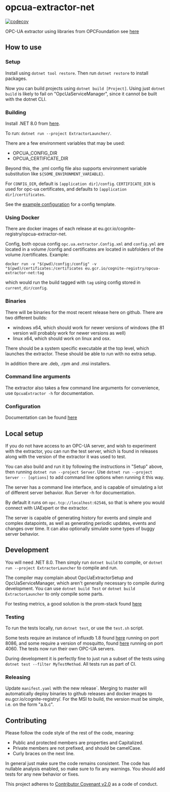 # opcua-extractor-net
[![codecov](https://codecov.io/gh/cognitedata/opcua-extractor-net/branch/master/graph/badge.svg?token=SS8CBL93bW)](https://codecov.io/gh/cognitedata/opcua-extractor-net)

OPC-UA extractor using libraries from OPCFoundation see [here](https://github.com/OPCFoundation/UA-.NETStandard)

## How to use

### Setup

Install using `dotnet tool restore`. Then run `dotnet restore` to install packages.

Now you can build projects using `dotnet build [Project]`. Using just `dotnet build` is likely to fail on "OpcUaServiceManager", since it cannot be built
with the dotnet CLI.

### Building

Install .NET 8.0 from [here](https://dotnet.microsoft.com/download).

To run:
`dotnet run --project ExtractorLauncher/`.

There are a few environment variables that may be used:

- OPCUA_CONFIG_DIR
- OPCUA_CERTIFICATE_DIR

Beyond this, the .yml config file also supports environment variable substitution like `${SOME_ENVIRONMENT_VARIABLE}`.

For `CONFIG_DIR`, default is `[application dir]/config`. `CERTIFICATE_DIR` is used for opc-ua certificates, and defaults to `[application dir]/certificates`.

See the [example configuration](config/config.example.yml) for a config template.

### Using Docker

There are docker images of each release at eu.gcr.io/cognite-registry/opcua-extractor-net.

Config, both opcua config `opc.ua.extractor.Config.xml` and `config.yml` are located in a volume /config and certificates are located in subfolders of the volume /certificates. Example:

`docker run -v "$(pwd)/config:/config" -v "$(pwd)/certificates:/certificates eu.gcr.io/cognite-registry/opcua-extractor-net:tag`

which would run the build tagged with `tag` using config stored in `current_dir/config`.

### Binaries

There will be binaries for the most recent release here on github. There are two different builds:

- windows x64, which should work for newer versions of windows (the 81 version will probably work for newer versions as well)
- linux x64, which should work on linux and osx.

There should be a system specific executable at the top level, which launches the extractor. These should be able to run with no extra setup.

In addition there are .deb, .rpm and .msi installers.

### Command line arguments

The extractor also takes a few command line arguments for convenience, use `OpcuaExtractor -h` for documentation.

### Configuration

Documentation can be found [here](https://cognitedata.atlassian.net/wiki/spaces/DSC/pages/1049264826/OPC+UA+Extractor)

## Local setup

If you do not have access to an OPC-UA server, and wish to experiment with the extractor, you can run the test server, which is found in releases along with the version of the extractor it was used to test.

You can also build and run it by following the instructions in "Setup" above, then running `dotnet run --project Server`. Use `dotnet run --project Server -- [options]` to add command line options when running it this way.

The server has a command line interface, and is capable of simulating a lot of different server behavior. Run Server -h for documentation.

By default it runs on `opc.tcp://localhost:62546`, so that is where you would connect with UAExpert or the extractor.

The server is capable of generating history for events and simple and complex datapoints, as well as generating periodic updates, events and changes over time.
It can also optionally simulate some types of buggy server behavior.

## Development

You will need .NET 8.0. Then simply run `dotnet build` to compile,
or `dotnet run --project ExtractorLauncher` to compile and run.

The compiler may complain about OpcUaExtractorSetup and OpcUaServiceManager, which aren't generally necessary to compile during development.
You can use `dotnet build Test` or `dotnet build ExtractorLauncher` to only compile some parts.

For testing metrics, a good solution is the prom-stack found [here](https://github.com/evnsio/prom-stack)

### Testing

To run the tests locally, run `dotnet test`, or use the `test.sh` script.

Some tests require an instance of influxdb 1.8 found [here](https://portal.influxdata.com/downloads/) running on port 8086,
and some require a version of mosquitto, found [here](https://mosquitto.org/) running on port 4060. The tests now run their own OPC-UA servers.

During development it is perfectly fine to just run a subset of the tests using `dotnet test --filter MyTestMethod`. All tests run as part of CI.

### Releasing

Update `manifest.yaml` with the new release`. Merging to master will automatically
deploy binaries to github releases and docker images to eu.gcr.io/cognite-registry/. For
the MSI to build, the version must be simple, i.e. on the form "a.b.c".

## Contributing

Please follow the code style of the rest of the code, meaning:

- Public and protected members are properties and Capitalized.
- Private members are not prefixed, and should be camelCase.
- Curly braces on the next line.

In general just make sure the code remains consistent. The code has nullable analysis enabled, so make sure to fix any warnings. You should add tests for any new behavior or fixes.

This project adheres to [Contributor Covenant v2.0](https://www.contributor-covenant.org/version/2/0/code_of_conduct/) as a code of conduct.

